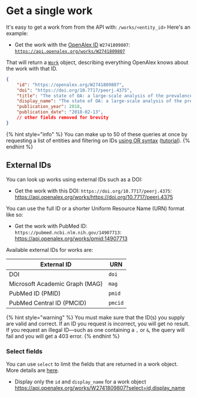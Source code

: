 # Get a single work

It's easy to get a work from from the API with: `/works/<entity_id>` Here's an example:

*   Get the work with the [OpenAlex ID](../../how-to-use-the-api/get-single-entities/#the-openalex-id) `W2741809807`: [`https://api.openalex.org/works/W2741809807`](https://api.openalex.org/works/W2741809807)

That will return a [`Work`](work-object/) object, describing everything OpenAlex knows about the work with that ID.

```json
{
    "id": "https://openalex.org/W2741809807",
    "doi": "https://doi.org/10.7717/peerj.4375",
    "title": "The state of OA: a large-scale analysis of the prevalence and impact of Open Access articles",
    "display_name": "The state of OA: a large-scale analysis of the prevalence and impact of Open Access articles",
    "publication_year": 2018,
    "publication_date": "2018-02-13",
    // other fields removed for brevity
}
```

{% hint style="info" %}
You can make up to 50 of these queries at once by requesting a list of entities and filtering on IDs [using OR syntax](../../how-to-use-the-api/get-lists-of-entities/filter-entity-lists.md#addition-or) ([tutorial](https://blog.ourresearch.org/fetch-multiple-dois-in-one-openalex-api-request/)).
{% endhint %}

## External IDs

You can look up works using external IDs such as a DOI:

*   Get the work with this DOI: `https://doi.org/10.7717/peerj.4375`:\
    <https://api.openalex.org/works/https://doi.org/10.7717/peerj.4375>

You can use the full ID or a shorter Uniform Resource Name (URN) format like so:

*   Get the work with PubMed ID: `https://pubmed.ncbi.nlm.nih.gov/14907713`:\
    <https://api.openalex.org/works/pmid:14907713>

Available external IDs for works are:

| External ID                    | URN     |
| ------------------------------ | ------- |
| DOI                            | `doi`   |
| Microsoft Academic Graph (MAG) | `mag`   |
| PubMed ID (PMID)               | `pmid`  |
| PubMed Central ID (PMCID)      | `pmcid` |

{% hint style="warning" %}
You must make sure that the ID(s) you supply are valid and correct. If an ID you request is incorrect, you will get no result. If you request an illegal ID—such as one containing a `,` or `&`, the query will fail and you will get a 403 error.
{% endhint %}

### Select fields

You can use `select` to limit the fields that are returned in a work object. More details are [here](../../how-to-use-the-api/get-lists-of-entities/select-fields.md).

*   Display only the `id` and `display_name` for a work object\
    <https://api.openalex.org/works/W2741809807?select=id,display_name>
